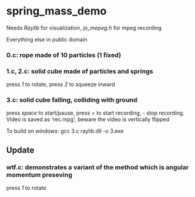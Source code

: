 # spring_mass_demo

Needs *Raylib* for visualization, *jo_mepeg.h* for mpeg recording

Everything else in public domain

### 0.c: rope made of 10 particles (1 fixed)

### 1.c, 2.c: solid cube made of particles and springs

press _1_ to rotate, press _2_ to squeeze inward

### 3.c: solid cube falling, colliding with ground

press _space_ to start/pause, press _=_ to start recording, _-_ stop recording. Video is saved as 'rec.mpg', beware the video is vertically flipped

To build on windows:
gcc 3.c raylib.dll -o 3.exe

## Update
### wtf.c: demonstrates a variant of the method which is angular momentum preseving

press _1_ to rotate
